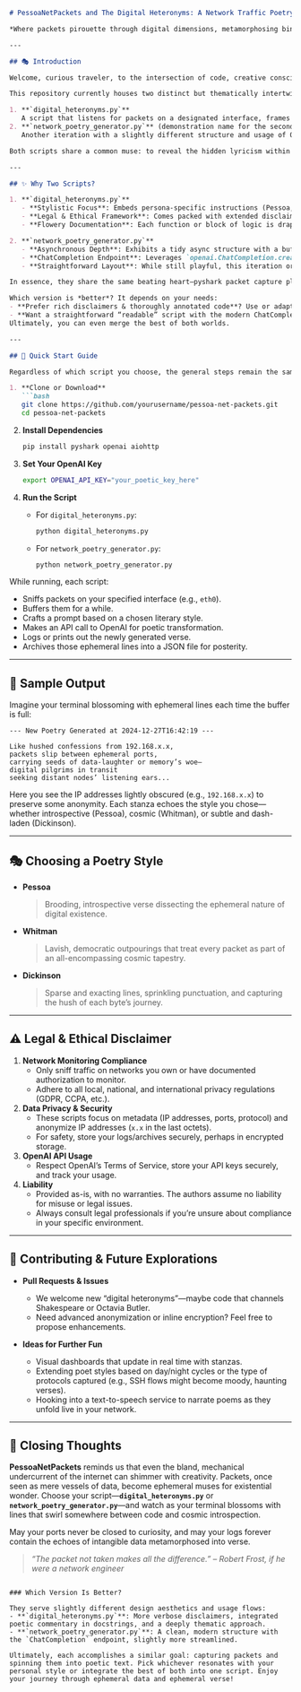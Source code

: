 ```markdown
# PessoaNetPackets and The Digital Heteronyms: A Network Traffic Poetry Generator 🌐📝

*Where packets pirouette through digital dimensions, metamorphosing binary ballet into existential verse.*

---

## 🎭 Introduction

Welcome, curious traveler, to the intersection of code, creative consciousness, and the intangible hum of network flows. Here you’ll discover **PessoaNetPackets**, a repository that transcends mere packet sniffing and turns ephemeral data transmissions into literary meditations. We pay homage to Fernando Pessoa, Walt Whitman, and Emily Dickinson—channeling their voices to interpret your network traffic as poetry.

This repository currently houses two distinct but thematically intertwined Python scripts:

1. **`digital_heteronyms.py`**  
   A script that listens for packets on a designated interface, frames them in anonymized detail, and invokes OpenAI for whimsical verse in real time.  
2. **`network_poetry_generator.py`** (demonstration name for the second script in this conversation)  
   Another iteration with a slightly different structure and usage of OpenAI’s ChatCompletion endpoint. It also aspires to the same ephemeral artistry, capturing network traffic and transmuting it into poetic lines.

Both scripts share a common muse: to reveal the hidden lyricism within each IP address handshake, bridging the gap between functional data flows and creative wonder.

---

## ✨ Why Two Scripts?

1. **`digital_heteronyms.py`**  
   - **Stylistic Focus**: Embeds persona-specific instructions (Pessoa, Whitman, Dickinson) in the docstrings and disclaimers.  
   - **Legal & Ethical Framework**: Comes packed with extended disclaimers in the source code itself, providing a thorough breakdown of recommended usage, data privacy, and compliance considerations.  
   - **Flowery Documentation**: Each function or block of logic is draped in philosophical musings, bridging code commentary and aesthetic expression.

2. **`network_poetry_generator.py`**  
   - **Asynchronous Depth**: Exhibits a tidy async structure with a buffer that triggers poem generation upon reaching a threshold.  
   - **ChatCompletion Endpoint**: Leverages `openai.ChatCompletion.create()` rather than older endpoints, which often yields more expressive or context-aware results.  
   - **Straightforward Layout**: While still playful, this iteration organizes everything into a single class (`NetworkPoetryGenerator`) with simpler docstrings.  

In essence, they share the same beating heart—pyshark packet capture plus an OpenAI-driven poetic pipeline—yet differ in their narrative style and certain implementation nuances (like how they handle prompts or archive results).

Which version is *better*? It depends on your needs:
- **Prefer rich disclaimers & thoroughly annotated code**? Use or adapt `digital_heteronyms.py`.  
- **Want a straightforward “readable” script with the modern ChatCompletion approach**? `network_poetry_generator.py` is your friend.  
Ultimately, you can even merge the best of both worlds.

---

## 🚀 Quick Start Guide

Regardless of which script you choose, the general steps remain the same:

1. **Clone or Download**  
   ```bash
   git clone https://github.com/yourusername/pessoa-net-packets.git
   cd pessoa-net-packets
   ```

2. **Install Dependencies**  
   ```bash
   pip install pyshark openai aiohttp
   ```
   
3. **Set Your OpenAI Key**  
   ```bash
   export OPENAI_API_KEY="your_poetic_key_here"
   ```

4. **Run the Script**  
   - For `digital_heteronyms.py`:
     ```bash
     python digital_heteronyms.py
     ```
   - For `network_poetry_generator.py`:
     ```bash
     python network_poetry_generator.py
     ```

While running, each script:
- Sniffs packets on your specified interface (e.g., `eth0`).
- Buffers them for a while.
- Crafts a prompt based on a chosen literary style.
- Makes an API call to OpenAI for poetic transformation.
- Logs or prints out the newly generated verse.
- Archives those ephemeral lines into a JSON file for posterity.

---

## 🎨 Sample Output

Imagine your terminal blossoming with ephemeral lines each time the buffer is full:

```
--- New Poetry Generated at 2024-12-27T16:42:19 ---

Like hushed confessions from 192.168.x.x,
packets slip between ephemeral ports,
carrying seeds of data-laughter or memory’s woe—
digital pilgrims in transit
seeking distant nodes’ listening ears...
```

Here you see the IP addresses lightly obscured (e.g., `192.168.x.x`) to preserve some anonymity. Each stanza echoes the style you chose—whether introspective (Pessoa), cosmic (Whitman), or subtle and dash-laden (Dickinson).

---

## 🎭 Choosing a Poetry Style

- **Pessoa**  
  > Brooding, introspective verse dissecting the ephemeral nature of digital existence.  
- **Whitman**  
  > Lavish, democratic outpourings that treat every packet as part of an all-encompassing cosmic tapestry.  
- **Dickinson**  
  > Sparse and exacting lines, sprinkling punctuation, and capturing the hush of each byte’s journey.

---

## ⚠️ Legal & Ethical Disclaimer

1. **Network Monitoring Compliance**  
   - Only sniff traffic on networks you own or have documented authorization to monitor.  
   - Adhere to all local, national, and international privacy regulations (GDPR, CCPA, etc.).  
2. **Data Privacy & Security**  
   - These scripts focus on metadata (IP addresses, ports, protocol) and anonymize IP addresses (`x.x` in the last octets).  
   - For safety, store your logs/archives securely, perhaps in encrypted storage.  
3. **OpenAI API Usage**  
   - Respect OpenAI’s Terms of Service, store your API keys securely, and track your usage.  
4. **Liability**  
   - Provided as-is, with no warranties. The authors assume no liability for misuse or legal issues.  
   - Always consult legal professionals if you’re unsure about compliance in your specific environment.

---

## 🤝 Contributing & Future Explorations

- **Pull Requests & Issues**  
  - We welcome new “digital heteronyms”—maybe code that channels Shakespeare or Octavia Butler.  
  - Need advanced anonymization or inline encryption? Feel free to propose enhancements.

- **Ideas for Further Fun**  
  - Visual dashboards that update in real time with stanzas.  
  - Extending poet styles based on day/night cycles or the type of protocols captured (e.g., SSH flows might become moody, haunting verses).  
  - Hooking into a text-to-speech service to narrate poems as they unfold live in your network.

---

## 🌌 Closing Thoughts

**PessoaNetPackets** reminds us that even the bland, mechanical undercurrent of the internet can shimmer with creativity. Packets, once seen as mere vessels of data, become ephemeral muses for existential wonder. Choose your script—**`digital_heteronyms.py`** or **`network_poetry_generator.py`**—and watch as your terminal blossoms with lines that swirl somewhere between code and cosmic introspection.

May your ports never be closed to curiosity, and may your logs forever contain the echoes of intangible data metamorphosed into verse.

> *“The packet not taken makes all the difference.” – Robert Frost, if he were a network engineer*
```

### Which Version Is Better?

They serve slightly different design aesthetics and usage flows:
- **`digital_heteronyms.py`**: More verbose disclaimers, integrated poetic commentary in docstrings, and a deeply thematic approach.  
- **`network_poetry_generator.py`**: A clean, modern structure with the `ChatCompletion` endpoint, slightly more streamlined.  

Ultimately, each accomplishes a similar goal: capturing packets and spinning them into poetic text. Pick whichever resonates with your personal style or integrate the best of both into one script. Enjoy your journey through ephemeral data and ephemeral verse!
